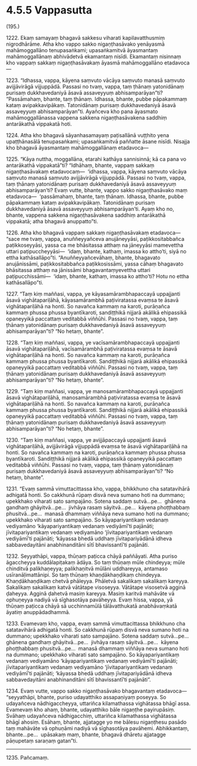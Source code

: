 

# 4.5.5 Vappasutta




(195.)

1222\. Ekaṃ samayaṃ bhagavā sakkesu viharati kapilavatthusmiṃ nigrodhārāme. Atha kho vappo sakko nigaṇṭhasāvako yenāyasmā mahāmoggallāno tenupasaṅkami; upasaṅkamitvā āyasmantaṃ mahāmoggallānaṃ abhivādetvā ekamantaṃ nisīdi. Ekamantaṃ nisinnaṃ kho vappaṃ sakkaṃ nigaṇṭhasāvakaṃ āyasmā mahāmoggallāno etadavoca—

1223\. “Idhassa, vappa, kāyena saṃvuto vācāya saṃvuto manasā saṃvuto avijjāvirāgā vijjuppādā. Passasi no tvaṃ, vappa, taṃ ṭhānaṃ yatonidānaṃ purisaṃ dukkhavedaniyā āsavā assaveyyuṃ abhisamparāyan”ti? “Passāmahaṃ, bhante, taṃ ṭhānaṃ. Idhassa, bhante, pubbe pāpakammaṃ kataṃ avipakkavipākaṃ. Tatonidānaṃ purisaṃ dukkhavedaniyā āsavā assaveyyuṃ abhisamparāyan”ti. Ayañceva kho pana āyasmato mahāmoggallānassa vappena sakkena nigaṇṭhasāvakena saddhiṃ antarākathā vippakatā hoti.

1224\. Atha kho bhagavā sāyanhasamayaṃ paṭisallānā vuṭṭhito yena upaṭṭhānasālā tenupasaṅkami; upasaṅkamitvā paññatte āsane nisīdi. Nisajja kho bhagavā āyasmantaṃ mahāmoggallānaṃ etadavoca—

1225\. “Kāya nuttha, moggallāna, etarahi kathāya sannisinnā; kā ca pana vo antarākathā vippakatā”ti? “Idhāhaṃ, bhante, vappaṃ sakkaṃ nigaṇṭhasāvakaṃ etadavocaṃ—  ‘idhassa, vappa, kāyena saṃvuto vācāya saṃvuto manasā saṃvuto avijjāvirāgā vijjuppādā. Passasi no tvaṃ, vappa, taṃ ṭhānaṃ yatonidānaṃ purisaṃ dukkhavedaniyā āsavā assaveyyuṃ abhisamparāyan’ti? Evaṃ vutte, bhante, vappo sakko nigaṇṭhasāvako maṃ etadavoca—  ‘passāmahaṃ, bhante, taṃ ṭhānaṃ. Idhassa, bhante, pubbe pāpakammaṃ kataṃ avipakkavipākaṃ. Tatonidānaṃ purisaṃ dukkhavedaniyā āsavā assaveyyuṃ abhisamparāyan’ti. Ayaṃ kho no, bhante, vappena sakkena nigaṇṭhasāvakena saddhiṃ antarākathā vippakatā; atha bhagavā anuppatto”ti.

1226\. Atha kho bhagavā vappaṃ sakkaṃ nigaṇṭhasāvakaṃ etadavoca—  “sace me tvaṃ, vappa, anuññeyyañceva anujāneyyāsi, paṭikkositabbañca paṭikkoseyyāsi, yassa ca me bhāsitassa atthaṃ na jāneyyāsi mamevettha uttari paṭipuccheyyāsi—  ‘idaṃ, bhante, kathaṃ, imassa ko attho’ti, siyā no ettha kathāsallāpo”ti. “Anuññeyyañcevāhaṃ, bhante, bhagavato anujānissāmi, paṭikkositabbañca paṭikkosissāmi, yassa cāhaṃ bhagavato bhāsitassa atthaṃ na jānissāmi bhagavantaṃyevettha uttari paṭipucchissāmi—  ‘idaṃ, bhante, kathaṃ, imassa ko attho’ti? Hotu no ettha kathāsallāpo”ti.

1227\. “Taṃ kiṃ maññasi, vappa, ye kāyasamārambhapaccayā uppajjanti āsavā vighātapariḷāhā, kāyasamārambhā paṭiviratassa evaṃsa te āsavā vighātapariḷāhā na honti. So navañca kammaṃ na karoti, purāṇañca kammaṃ phussa phussa byantīkaroti, sandiṭṭhikā nijjarā akālikā ehipassikā opaneyyikā paccattaṃ veditabbā viññūhi. Passasi no tvaṃ, vappa, taṃ ṭhānaṃ yatonidānaṃ purisaṃ dukkhavedaniyā āsavā assaveyyuṃ abhisamparāyan”ti? “No hetaṃ, bhante”.

1228\. “Taṃ kiṃ maññasi, vappa, ye vacīsamārambhapaccayā uppajjanti āsavā vighātapariḷāhā, vacīsamārambhā paṭiviratassa evaṃsa te āsavā vighātapariḷāhā na honti. So navañca kammaṃ na karoti, purāṇañca kammaṃ phussa phussa byantīkaroti. Sandiṭṭhikā nijjarā akālikā ehipassikā opaneyyikā paccattaṃ veditabbā viññūhi. Passasi no tvaṃ, vappa, taṃ ṭhānaṃ yatonidānaṃ purisaṃ dukkhavedaniyā āsavā assaveyyuṃ abhisamparāyan”ti? “No hetaṃ, bhante”.

1229\. “Taṃ kiṃ maññasi, vappa, ye manosamārambhapaccayā uppajjanti āsavā vighātapariḷāhā, manosamārambhā paṭiviratassa evaṃsa te āsavā vighātapariḷāhā na honti. So navañca kammaṃ na karoti, purāṇañca kammaṃ phussa phussa byantīkaroti. Sandiṭṭhikā nijjarā akālikā ehipassikā opaneyyikā paccattaṃ veditabbā viññūhi. Passasi no tvaṃ, vappa, taṃ ṭhānaṃ yatonidānaṃ purisaṃ dukkhavedaniyā āsavā assaveyyuṃ abhisamparāyan”ti? “No hetaṃ, bhante”.

1230\. “Taṃ kiṃ maññasi, vappa, ye avijjāpaccayā uppajjanti āsavā vighātapariḷāhā, avijjāvirāgā vijjuppādā evaṃsa te āsavā vighātapariḷāhā na honti. So navañca kammaṃ na karoti, purāṇañca kammaṃ phussa phussa byantīkaroti. Sandiṭṭhikā nijjarā akālikā ehipassikā opaneyyikā paccattaṃ veditabbā viññūhi. Passasi no tvaṃ, vappa, taṃ ṭhānaṃ yatonidānaṃ purisaṃ dukkhavedaniyā āsavā assaveyyuṃ abhisamparāyan”ti? “No hetaṃ, bhante”.

1231\. “Evaṃ sammā vimuttacittassa kho, vappa, bhikkhuno cha satatavihārā adhigatā honti. So cakkhunā rūpaṃ disvā neva sumano hoti na dummano; upekkhako viharati sato sampajāno. Sotena saddaṃ sutvā…pe…  ghānena gandhaṃ ghāyitvā…pe…  jivhāya rasaṃ sāyitvā…pe…  kāyena phoṭṭhabbaṃ phusitvā…pe…  manasā dhammaṃ viññāya neva sumano hoti na dummano; upekkhako viharati sato sampajāno. So kāyapariyantikaṃ vedanaṃ vediyamāno ‘kāyapariyantikaṃ vedanaṃ vediyāmī’ti pajānāti; jīvitapariyantikaṃ vedanaṃ vediyamāno ‘jīvitapariyantikaṃ vedanaṃ vediyāmī’ti pajānāti; ‘kāyassa bhedā uddhaṃ jīvitapariyādānā idheva sabbavedayitāni anabhinanditāni sītī bhavissantī’ti pajānāti.

1232\. Seyyathāpi, vappa, thūṇaṃ paṭicca chāyā paññāyati. Atha puriso āgaccheyya kuddālapiṭakaṃ ādāya. So taṃ thūṇaṃ mūle chindeyya; mūle chinditvā palikhaṇeyya; palikhaṇitvā mūlāni uddhareyya, antamaso usīranāḷimattānipi. So taṃ thūṇaṃ khaṇḍākhaṇḍikaṃ chindeyya. Khaṇḍākhaṇḍikaṃ chetvā phāleyya. Phāletvā sakalikaṃ sakalikaṃ kareyya. Sakalikaṃ sakalikaṃ katvā vātātape visoseyya. Vātātape visosetvā agginā ḍaheyya. Agginā ḍahetvā masiṃ kareyya. Masiṃ karitvā mahāvāte vā ophuṇeyya nadiyā vā sīghasotāya pavāheyya. Evaṃ hissa, vappa, yā thūṇaṃ paṭicca chāyā sā ucchinnamūlā tālāvatthukatā anabhāvaṃkatā āyatiṃ anuppādadhammā.

1233\. Evamevaṃ kho, vappa, evaṃ sammā vimuttacittassa bhikkhuno cha satatavihārā adhigatā honti. So cakkhunā rūpaṃ disvā neva sumano hoti na dummano; upekkhako viharati sato sampajāno. Sotena saddaṃ sutvā…pe…  ghānena gandhaṃ ghāyitvā…pe…  jivhāya rasaṃ sāyitvā…pe…  kāyena phoṭṭhabbaṃ phusitvā…pe…  manasā dhammaṃ viññāya neva sumano hoti na dummano; upekkhako viharati sato sampajāno. So kāyapariyantikaṃ vedanaṃ vediyamāno ‘kāyapariyantikaṃ vedanaṃ vediyāmī’ti pajānāti; jīvitapariyantikaṃ vedanaṃ vediyamāno ‘jīvitapariyantikaṃ vedanaṃ vediyāmī’ti pajānāti; ‘kāyassa bhedā uddhaṃ jīvitapariyādānā idheva sabbavedayitāni anabhinanditāni sītī bhavissantī’ti pajānāti”.

1234\. Evaṃ vutte, vappo sakko nigaṇṭhasāvako bhagavantaṃ etadavoca—  “seyyathāpi, bhante, puriso udayatthiko assapaṇiyaṃ poseyya. So udayañceva nādhigaccheyya, uttariñca kilamathassa vighātassa bhāgī assa. Evamevaṃ kho ahaṃ, bhante, udayatthiko bāle nigaṇṭhe payirupāsiṃ. Svāhaṃ udayañceva nādhigacchiṃ, uttariñca kilamathassa vighātassa bhāgī ahosiṃ. Esāhaṃ, bhante, ajjatagge yo me bālesu nigaṇṭhesu pasādo taṃ mahāvāte vā ophuṇāmi nadiyā vā sīghasotāya pavāhemi. Abhikkantaṃ, bhante…pe…  upāsakaṃ maṃ, bhante, bhagavā dhāretu ajjatagge pāṇupetaṃ saraṇaṃ gatan”ti.

---

1235\. Pañcamaṃ.





